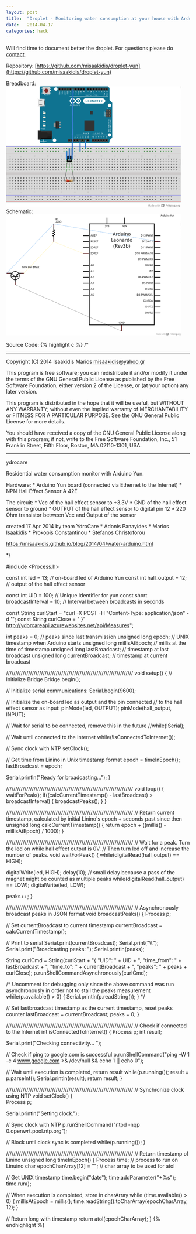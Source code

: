 ```yaml
---
layout: post
title:  "Droplet - Monitoring water consumption at your house with Arduino Yun"
date:   2014-04-17 
categories: hack
---
```


Will find time to document better the droplet. For questions please do [contact](/contact.html).

Repository: [https://github.com/misaakidis/droplet-yun](https://github.com/misaakidis/droplet-yun)

Breadboard:
<img src="https://github.com/misaakidis/droplet-yun/raw/master/breadboard.png" style="width: 30rem; max-width: 100%">
Schematic:
<img src="https://raw.githubusercontent.com/misaakidis/droplet-yun/master/schematic.png" style="width: 30rem; max-width: 100%">

Source Code:
{% highlight c %}
/*

  ********************************************************************************
  Copyright (C) 2014 Isaakidis Marios misaakidis@yahoo.gr

  This program is free software; you can redistribute it and/or
  modify it under the terms of the GNU General Public License
  as published by the Free Software Foundation; either version 2
  of the License, or (at your option) any later version.

  This program is distributed in the hope that it will be useful,
  but WITHOUT ANY WARRANTY; without even the implied warranty of
  MERCHANTABILITY or FITNESS FOR A PARTICULAR PURPOSE.  See the
  GNU General Public License for more details.

  You should have received a copy of the GNU General Public License
  along with this program; if not, write to the Free Software
  Foundation, Inc., 51 Franklin Street, Fifth Floor, Boston, MA  02110-1301, USA.
  ********************************************************************************
  

  ydrocare

  Residential water consumption monitor with Arduino Yun.

  Hardware:
    * Arduino Yun board (connected via Ethernet to the Internet)
    * NPN Hall Effect Sensor A 42E

  The circuit:
    * Vcc of the hall effect sensor to +3.3V
    * GND of the hall effect sensor to ground
    * OUTPUT of the hall effect sensor to digital pin 12
    * 220 Ohm transistor between Vcc and Output of the sensor

  created 17 Apr 2014
  by team YdroCare
    * Adonis Panayides
    * Marios Isaakidis
    * Prokopis Constantinou
    * Stefanos Christoforou

  https://misaakidis.github.io/blog/2014/04/water-arduino.html

 */

#include <Process.h>


const int led = 13;           // on-board led of Arduino Yun
const int hall_output = 12;    // output of the hall effect sensor

const int UID = 100;          // Unique Identifier for yun
const short broadcastInterval = 10; // Interval between broadcasts in seconds

const String curlStart = "curl -X POST -H \"Content-Type: application/json\" -d '";
const String curlClose = " }' http://ydorcareapi.azurewebsites.net/api/Measures";

int peaks = 0;                // peaks since last transmission
unsigned long epoch;          // UNIX timestamp when Arduino starts
unsigned long millisAtEpoch;  // millis at the time of timestamp
unsigned long lastBroadcast;     // timestamp at last broadcast
unsigned long currentBroadcast;  // timestamp at current broadcast


/////////////////////////////////////////////////////////////////////
void setup() {
  // Initialize Bridge
  Bridge.begin();

  // Initialize serial communications:
  Serial.begin(9600);
  
  // Initialize the on-board led as output and the pin connected
  // to the hall effect sensor as input:
  pinMode(led, OUTPUT);
  pinMode(hall_output, INPUT);

  // Wait for serial to be connected, remove this in the future
  //while(!Serial);
  
  // Wait until connected to the Internet
  while(!isConnectedToInternet());
  
  // Sync clock with NTP
  setClock();
  
  // Get time from Linino in Unix timestamp format
  epoch = timeInEpoch();
  lastBroadcast = epoch;
  
  Serial.println("Ready for broadcasting...");
}


/////////////////////////////////////////////////////////////////////
void loop() {
  waitForPeak();
  if((calcCurrentTimestamp() - lastBroadcast) > broadcastInterval) {
    broadcastPeaks();
  }
}

/////////////////////////////////////////////////////////////////////
// Return current timestamp, calculated by initial Linino's epoch + seconds past since then
unsigned long calcCurrentTimestamp() {
  return epoch + ((millis() - millisAtEpoch) / 1000);
}


/////////////////////////////////////////////////////////////////////
// Wait for a peak. Turn the led on while hall effect output is 0V.
// Then turn led off and increase the number of peaks.
void waitForPeak() {
  while(digitalRead(hall_output) == HIGH);
  
  digitalWrite(led, HIGH);
  delay(10);  // small delay because a pass of the magnet might be counted as multiple peaks
  while(digitalRead(hall_output) == LOW);
  digitalWrite(led, LOW);
  
  peaks++;
}


/////////////////////////////////////////////////////////////////////
// Asynchronously broadcast peaks in JSON format
void broadcastPeaks() {
  Process p;
  
  // Set currentBroadcast to current timestamp
  currentBroadcast = calcCurrentTimestamp();
  
  // Print to serial 
  Serial.print(currentBroadcast);
  Serial.print("\t");
  Serial.print("Broadcasting peaks: ");
  Serial.println(peaks);
  
  String curlCmd = String(curlStart + "{ \"UID\": " + UID + ",  \"time_from\": " + lastBroadcast + 
                          ",  \"time_to\": " + currentBroadcast + ",  \"peaks\": " + peaks + curlClose);
  p.runShellCommandAsynchronously(curlCmd);
  
  /*  Uncomment for debugging only
      since the above command was run asynchronously
      in order not to stall the peaks measurement
  while(p.available() > 0) {
    Serial.println(p.readString());
  }
  */
  
  // Set lastbroadcast timestamp as the current timestamp, reset peaks counter
  lastBroadcast = currentBroadcast;
  peaks = 0;
}


/////////////////////////////////////////////////////////////////////
// Check if connected to the Internet
int isConnectedToInternet() {
  Process p;
  int result;
  
  Serial.print("Checking connectivity... ");

  // Check if ping to google.com is successful
  p.runShellCommand("ping -W 1 -c 4 www.google.com >& /dev/null && echo 1 || echo 0");
  
  // Wait until execution is completed, return result
  while(p.running()); 
  result = p.parseInt();
  Serial.println(result);
  return result;
}


/////////////////////////////////////////////////////////////////////
// Synchronize clock using NTP
void setClock() {  
  Process p;
  
  Serial.println("Setting clock.");
  
  // Sync clock with NTP
  p.runShellCommand("ntpd -nqp 0.openwrt.pool.ntp.org");
  
  // Block until clock sync is completed
  while(p.running());
}


/////////////////////////////////////////////////////////////////////
// Return timestamp of Linino
unsigned long timeInEpoch() {
  Process time;                   // process to run on Linuino
  char epochCharArray[12] = "";   // char array to be used for atol

  // Get UNIX timestamp
  time.begin("date");
  time.addParameter("+%s");
  time.run();
  
  // When execution is completed, store in charArray
  while (time.available() > 0) {
    millisAtEpoch = millis();
    time.readString().toCharArray(epochCharArray, 12);
  }
  
  // Return long with timestamp
  return atol(epochCharArray);
}
{% endhighlight %}